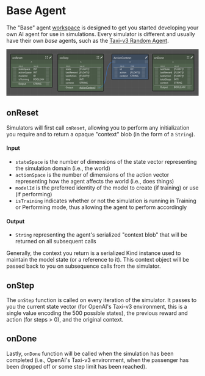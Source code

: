 # Base Agent

The "Base" agent [workspace](https://lastknowngood.knowledge.maana.io/workspace/c055ef97-f85b-4e91-bdf7-344d032bf697) is designed to get you started developing your own AI agent for use in simulations. Every simulator is different and usually have their own _base_ agents, such as the [Taxi-v3 Random Agent](simulators/openai-gym/taxi-v3-environment.md).

![](../../../.gitbook/assets/base-agent.png)

## onReset

Simulators will first call `onReset`, allowing you to perform any initialization you require and to return a opaque "context" blob \(in the form of a `String`\).

#### Input 

* `stateSpace` is the number of dimensions of the state vector representing the simulation domain \(i.e., the world\)
* `actionSpace` is the number of dimensions of the action vector representing how the agent affects the world \(i.e., does things\)
* `modelId` is the preferred identity of the model to create \(if training\) or use \(if performing\)
* `isTraining` indicates whether or not the simulation is running in Training or Performing mode, thus allowing the agent to perform accordingly

#### Output

* `String` representing the agent's serialized "context blob" that will be returned on all subsequent calls

Generally, the context you return is a serialized Kind instance used to maintain the model state \(or a reference to it\).  This context object will be passed back to you on subsequence calls from the simulator.

## onStep

The `onStep` function is called on every iteration of the simulator.  It passes to you the current state vector \(for OpenAI's Taxi-v3 environment, this is a single value encoding the 500 possible states\), the previous reward and action \(for steps &gt; 0\), and the original context.

## onDone

Lastly, `onDone` function will be called when the simulation has been completed \(i.e., OpenAI's Taxi-v3 environment, when the passenger has been dropped off or some step limit has been reached\).





